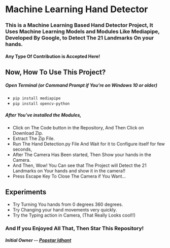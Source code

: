 # Machine Learning Hand Detector

### This is a Machine Learning Based Hand Detector Project, It Uses Machine Learning Models and Modules Like Mediapipe, Developed By Google, to Detect The 21 Landmarks On your hands.

#### Any Type Of Contribution is Accepted Here!

## Now, How To Use This Project?
##### Open Terminal (or Command Prompt if You're on Windows 10 or older)
* `pip install mediapipe`
* `pip install opencv-python`
##### After You've installed the Modules,
* Click on The Code button in the Repository, And Then Click on Download Zip.
* Extract The Zip File.
* Run The Hand Detection.py File And Wait for it to Configure itself for few seconds,
* After The Camera Has Been started, Then Show your hands in the Camera.
* And Then, Wow! You Can see that The Project will Detect the 21 Landmarks on Your hands and show it in the camera!!
* Press Escape Key To Close The Camera if You Want...

## Experiments

* Try Turning You hands from 0 degrees 360 degrees.
* Try Changing your hand movements very quickly.
* Try the Typing action in Camera, (That Really Looks cool!!)


### And If you Enjoyed All That, Then Star This Repository!


##### Initial Owner -- [Popstar Idhant](https://github.com/Idhant-6)
